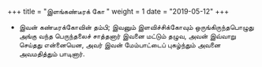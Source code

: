 ﻿+++
title = "இளங்கண்டீரக் கோ  "
weight = 1
date = "2019-05-12"
+++


-  இவன் கண்டீரக்கோவின் தம்பி; இவனும் இளவிச்சிக்கோவும் ஒருங்கிருந்தபொழுது அங்கு வந்த பெருந்தலைச் சாத்தனார் இவனை மட்டும் தழுவ, அவன் இவ்வாறு செய்தது என்னையென, அவர் இவன் மேம்பாட்டைப் புகழ்ந்தும் அவனை அவமதித்தும் பாடினார். 
  
